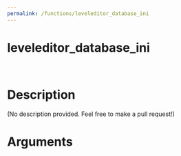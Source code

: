 ```yaml
---
permalink: /functions/leveleditor_database_ini
---
```

# leveleditor_database_ini  
&nbsp;  
# Description  
(No description provided. Feel free to make a pull request!) 
&nbsp;  
# Arguments


